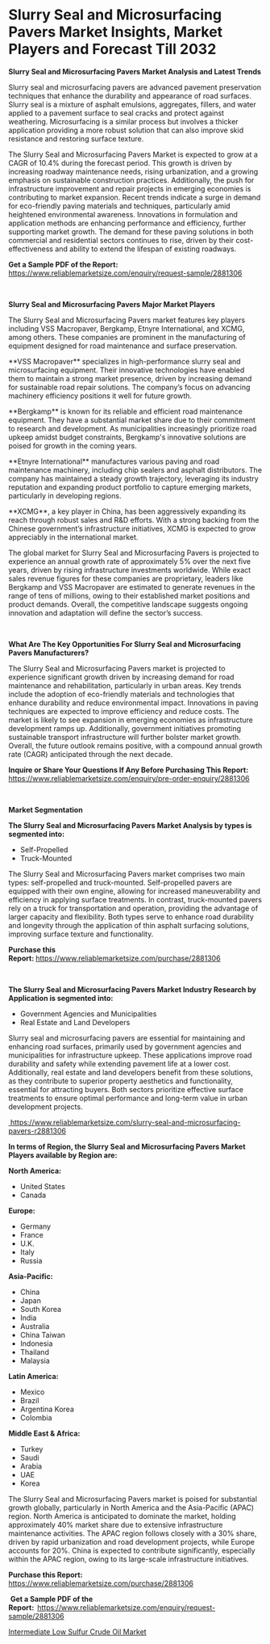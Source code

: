 <p><h1>Slurry Seal and Microsurfacing Pavers Market Insights, Market Players and Forecast Till 2032</h1></p><p><strong>Slurry Seal and Microsurfacing Pavers Market Analysis and Latest Trends</strong></p>
<p><p>Slurry seal and microsurfacing pavers are advanced pavement preservation techniques that enhance the durability and appearance of road surfaces. Slurry seal is a mixture of asphalt emulsions, aggregates, fillers, and water applied to a pavement surface to seal cracks and protect against weathering. Microsurfacing is a similar process but involves a thicker application providing a more robust solution that can also improve skid resistance and restoring surface texture.</p><p>The Slurry Seal and Microsurfacing Pavers Market is expected to grow at a CAGR of 10.4% during the forecast period. This growth is driven by increasing roadway maintenance needs, rising urbanization, and a growing emphasis on sustainable construction practices. Additionally, the push for infrastructure improvement and repair projects in emerging economies is contributing to market expansion. Recent trends indicate a surge in demand for eco-friendly paving materials and techniques, particularly amid heightened environmental awareness. Innovations in formulation and application methods are enhancing performance and efficiency, further supporting market growth. The demand for these paving solutions in both commercial and residential sectors continues to rise, driven by their cost-effectiveness and ability to extend the lifespan of existing roadways.</p></p>
<p><strong>Get a Sample PDF of the Report:&nbsp;</strong> <a href="https://www.reliablemarketsize.com/enquiry/request-sample/2881306?utm_campaign=2941&utm_medium=2&utm_source=Github&utm_content=ia&utm_term=12032025&utm_id=slurry-seal-and-microsurfacing-pavers">https://www.reliablemarketsize.com/enquiry/request-sample/2881306</a></p>
<p>&nbsp;</p>
<p><strong>Slurry Seal and Microsurfacing Pavers Major Market Players</strong></p>
<p><p>The Slurry Seal and Microsurfacing Pavers market features key players including VSS Macropaver, Bergkamp, Etnyre International, and XCMG, among others. These companies are prominent in the manufacturing of equipment designed for road maintenance and surface preservation.</p><p>**VSS Macropaver** specializes in high-performance slurry seal and microsurfacing equipment. Their innovative technologies have enabled them to maintain a strong market presence, driven by increasing demand for sustainable road repair solutions. The company’s focus on advancing machinery efficiency positions it well for future growth.</p><p>**Bergkamp** is known for its reliable and efficient road maintenance equipment. They have a substantial market share due to their commitment to research and development. As municipalities increasingly prioritize road upkeep amidst budget constraints, Bergkamp's innovative solutions are poised for growth in the coming years.</p><p>**Etnyre International** manufactures various paving and road maintenance machinery, including chip sealers and asphalt distributors. The company has maintained a steady growth trajectory, leveraging its industry reputation and expanding product portfolio to capture emerging markets, particularly in developing regions.</p><p>**XCMG**, a key player in China, has been aggressively expanding its reach through robust sales and R&D efforts. With a strong backing from the Chinese government’s infrastructure initiatives, XCMG is expected to grow appreciably in the international market.</p><p>The global market for Slurry Seal and Microsurfacing Pavers is projected to experience an annual growth rate of approximately 5% over the next five years, driven by rising infrastructure investments worldwide. While exact sales revenue figures for these companies are proprietary, leaders like Bergkamp and VSS Macropaver are estimated to generate revenues in the range of tens of millions, owing to their established market positions and product demands. Overall, the competitive landscape suggests ongoing innovation and adaptation will define the sector’s success.</p></p>
<p>&nbsp;</p>
<p><strong>What Are The Key Opportunities For Slurry Seal and Microsurfacing Pavers Manufacturers?</strong></p>
<p><p>The Slurry Seal and Microsurfacing Pavers market is projected to experience significant growth driven by increasing demand for road maintenance and rehabilitation, particularly in urban areas. Key trends include the adoption of eco-friendly materials and technologies that enhance durability and reduce environmental impact. Innovations in paving techniques are expected to improve efficiency and reduce costs. The market is likely to see expansion in emerging economies as infrastructure development ramps up. Additionally, government initiatives promoting sustainable transport infrastructure will further bolster market growth. Overall, the future outlook remains positive, with a compound annual growth rate (CAGR) anticipated through the next decade.</p></p>
<p><strong>Inquire or Share Your Questions If Any Before Purchasing This Report:</strong> <a href="https://www.reliablemarketsize.com/enquiry/pre-order-enquiry/2881306?utm_campaign=2941&utm_medium=2&utm_source=Github&utm_content=ia&utm_term=12032025&utm_id=slurry-seal-and-microsurfacing-pavers">https://www.reliablemarketsize.com/enquiry/pre-order-enquiry/2881306</a></p>
<p>&nbsp;</p>
<p><strong>Market Segmentation</strong></p>
<p><strong>The Slurry Seal and Microsurfacing Pavers Market Analysis by types is segmented into:</strong></p>
<p><ul><li>Self-Propelled</li><li>Truck-Mounted</li></ul></p>
<p><p>The Slurry Seal and Microsurfacing Pavers market comprises two main types: self-propelled and truck-mounted. Self-propelled pavers are equipped with their own engine, allowing for increased maneuverability and efficiency in applying surface treatments. In contrast, truck-mounted pavers rely on a truck for transportation and operation, providing the advantage of larger capacity and flexibility. Both types serve to enhance road durability and longevity through the application of thin asphalt surfacing solutions, improving surface texture and functionality.</p></p>
<p><strong>Purchase this Report:&nbsp;</strong><a href="https://www.reliablemarketsize.com/purchase/2881306?utm_campaign=2941&utm_medium=2&utm_source=Github&utm_content=ia&utm_term=12032025&utm_id=slurry-seal-and-microsurfacing-pavers">https://www.reliablemarketsize.com/purchase/2881306</a></p>
<p>&nbsp;</p>
<p><strong>The Slurry Seal and Microsurfacing Pavers Market Industry Research by Application is segmented into:</strong></p>
<p><ul><li>Government Agencies and Municipalities</li><li>Real Estate and Land Developers</li></ul></p>
<p><p>Slurry seal and microsurfacing pavers are essential for maintaining and enhancing road surfaces, primarily used by government agencies and municipalities for infrastructure upkeep. These applications improve road durability and safety while extending pavement life at a lower cost. Additionally, real estate and land developers benefit from these solutions, as they contribute to superior property aesthetics and functionality, essential for attracting buyers. Both sectors prioritize effective surface treatments to ensure optimal performance and long-term value in urban development projects.</p></p>
<p><a href="https://www.reliablemarketsize.com/slurry-seal-and-microsurfacing-pavers-r2881306?utm_campaign=2941&utm_medium=2&utm_source=Github&utm_content=ia&utm_term=12032025&utm_id=slurry-seal-and-microsurfacing-pavers">&nbsp;https://www.reliablemarketsize.com/slurry-seal-and-microsurfacing-pavers-r2881306</a></p>
<p><strong>In terms of Region, the Slurry Seal and Microsurfacing Pavers Market Players available by Region are:</strong></p>
<p>
    <p> <strong> North America: </strong>
        <ul>
            <li>United States</li>
            <li>Canada</li>
        </ul>
        </p> 
    <p> <strong> Europe: </strong>
        <ul>
            <li>Germany</li>
            <li>France</li>
            <li>U.K.</li>
            <li>Italy</li>
            <li>Russia</li>
        </ul>
        </p> 
    <p> <strong> Asia-Pacific: </strong>
        <ul>
            <li>China</li>
            <li>Japan</li>
            <li>South Korea</li>
            <li>India</li>
            <li>Australia</li>
            <li>China Taiwan</li>
            <li>Indonesia</li>
            <li>Thailand</li>
            <li>Malaysia</li>
        </ul>
        </p> 
    <p> <strong> Latin America: </strong>
        <ul>
            <li>Mexico</li>
            <li>Brazil</li>
            <li>Argentina Korea</li>
            <li>Colombia</li>
        </ul>
        </p> 
    <p> <strong> Middle East & Africa: </strong>
        <ul>
            <li>Turkey</li>
            <li>Saudi</li>
            <li>Arabia</li>
            <li>UAE</li>
            <li>Korea</li>
        </ul>
    </p>
    </p>
<p><p>The Slurry Seal and Microsurfacing Pavers market is poised for substantial growth globally, particularly in North America and the Asia-Pacific (APAC) region. North America is anticipated to dominate the market, holding approximately 40% market share due to extensive infrastructure maintenance activities. The APAC region follows closely with a 30% share, driven by rapid urbanization and road development projects, while Europe accounts for 20%. China is expected to contribute significantly, especially within the APAC region, owing to its large-scale infrastructure initiatives.</p></p>
<p><strong>Purchase this Report: </strong><a href="https://www.reliablemarketsize.com/purchase/2881306?utm_campaign=2941&utm_medium=2&utm_source=Github&utm_content=ia&utm_term=12032025&utm_id=slurry-seal-and-microsurfacing-pavers">https://www.reliablemarketsize.com/purchase/2881306</a></p>
<p>&nbsp;<strong>Get a Sample PDF of the Report:&nbsp;&nbsp;</strong><a href="https://www.reliablemarketsize.com/enquiry/request-sample/2881306?utm_campaign=2941&utm_medium=2&utm_source=Github&utm_content=ia&utm_term=12032025&utm_id=slurry-seal-and-microsurfacing-pavers">https://www.reliablemarketsize.com/enquiry/request-sample/2881306</a></p>
<p><strong></strong></p>
<p><p><a href="https://github.com/xanaanenkaly/Market-Research-Report-List-1/blob/main/intermediate-low-sulfur-crude-oil-market.md?utm_campaign=2941&utm_medium=2&utm_source=Github&utm_content=ia&utm_term=12032025&utm_id=slurry-seal-and-microsurfacing-pavers">Intermediate Low Sulfur Crude Oil Market</a></p></p>